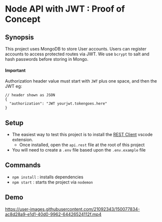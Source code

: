 # Node API with JWT : Proof of Concept

## Synopsis

This project uses MongoDB to store User accounts. Users can register accounts to access protected routes via JWT. We use `bcrypt` to salt and hash passwords before storing in Mongo.

#### Important

Authorization header value must start with `JWT` plus one space, and then the JWT eg: 

```
// header shown as JSON
{
  "authorization": "JWT yourjwt.tokengoes.here"
}
``` 

## Setup

- The easiest way to test this project is to install the [REST Client](https://marketplace.visualstudio.com/items?itemName=humao.rest-client) vscode extension. 
  - Once installed, open the `api.rest` file at the root of this project
- You will need to create a `.env` file based upon the `.env.example` file

## Commands

- `npm install` : installs dependencies
- `npm start` : starts the project via `nodemon`

## Demo


https://user-images.githubusercontent.com/21092343/150077834-ac8d28a9-e1d1-40d0-9962-64426524112f.mp4



